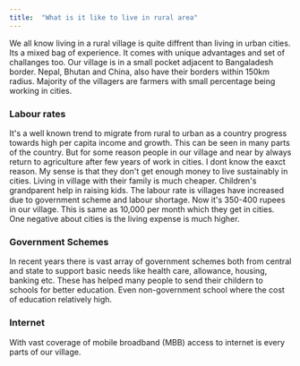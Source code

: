 ```yaml
---
title:  "What is it like to live in rural area"
---
```


We all know living in a rural village is quite diffrent than living in urban cities. Its a mixed bag of experience. It comes with unique advantages 
and set of challanges too.
Our village is in a small pocket adjacent to Bangaladesh border. Nepal, Bhutan and China, also have their borders within 150km radius. Majority of 
the villagers are farmers with small percentage being working in cities.

### Labour rates

It's a well known trend to migrate from rural to urban as a country progress towards high per capita income and growth. This can be seen in many 
parts of the country. But for some reason people in our village and near by always return to agriculture after few years of work in cities. I dont 
know the eaxct reason. My sense is that they don't get enough money to live sustainably in cities. Living in village with their family is much cheaper. 
Children's grandparent help in raising kids. The labour rate is villages have increased due to government scheme and labour shortage. Now it's 350-400 rupees in our village. This is same as 10,000 per month which they get in cities. One negative about cities is the living expense is much higher.

### Government Schemes

In recent years there is vast array of government schemes both from central and state to support basic needs like health care, allowance, housing, banking 
etc. These has helped many people to send their childern to schools for better education. Even non-government school where the cost of education  relatively high. 

### Internet

With vast coverage of mobile broadband (MBB) access to internet is every parts of our village.
